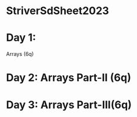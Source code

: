 # StriverSdSheet2023
# Day 1:
  Arrays (6q)
# Day 2: Arrays Part-II (6q)
# Day 3: Arrays Part-III(6q)

